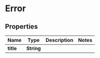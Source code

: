 

# Error


## Properties

Name | Type | Description | Notes
------------ | ------------- | ------------- | -------------
**title** | **String** |  | 



